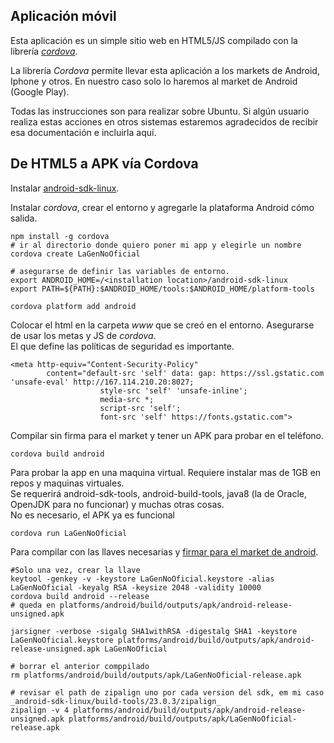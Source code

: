 ## Aplicación móvil

Esta aplicación es un simple sitio web en HTML5/JS compilado con la librería [_cordova_](https://cordova.apache.org/).  

La librería _Cordova_ permite llevar esta aplicación a los markets de Android, Iphone y otros. En nuestro caso solo lo haremos al market de Android (Google Play).  

Todas las instrucciones son para realizar sobre Ubuntu. Si algún usuario realiza estas acciones en otros sistemas estaremos agradecidos de recibir esa documentación e incluirla aquí.   

## De HTML5 a APK vía Cordova

Instalar [android-sdk-linux](https://developer.android.com/studio/index.html).   

Instalar _cordova_, crear el entorno y agregarle la plataforma Android cómo salida.  

```
npm install -g cordova
# ir al directorio donde quiero poner mi app y elegirle un nombre
cordova create LaGenNoOficial

# asegurarse de definir las variables de entorno.
export ANDROID_HOME=/<installation location>/android-sdk-linux
export PATH=${PATH}:$ANDROID_HOME/tools:$ANDROID_HOME/platform-tools

cordova platform add android
```

Colocar el html en la carpeta _www_ que se creó en el entorno. Asegurarse de usar los metas y JS de _cordova_.  
El que define las políticas de seguridad es importante.  
```
<meta http-equiv="Content-Security-Policy" 
        content="default-src 'self' data: gap: https://ssl.gstatic.com 'unsafe-eval' http://167.114.210.20:8027; 
                    style-src 'self' 'unsafe-inline';
                    media-src *; 
                    script-src 'self';
                    font-src 'self' https://fonts.gstatic.com">
```


Compilar sin firma para el market y tener un APK para probar en el teléfono.  
```
cordova build android
```

Para probar la app en una maquina virtual. Requiere instalar mas de 1GB en repos y maquinas virtuales.  
Se requerirá android-sdk-tools, android-build-tools, java8 (la de Oracle, OpenJDK para no funcionar) y muchas otras cosas.  
No es necesario, el APK ya es funcional

```
cordova run LaGenNoOficial
```
 
Para compilar con las llaves necesarias y [firmar para el market de android](https://developer.android.com/studio/publish/app-signing.html).  

```
#Solo una vez, crear la llave
keytool -genkey -v -keystore LaGenNoOficial.keystore -alias LaGenNoOficial -keyalg RSA -keysize 2048 -validity 10000
cordova build android --release
# queda en platforms/android/build/outputs/apk/android-release-unsigned.apk

jarsigner -verbose -sigalg SHA1withRSA -digestalg SHA1 -keystore LaGenNoOficial.keystore platforms/android/build/outputs/apk/android-release-unsigned.apk LaGenNoOficial

# borrar el anterior comppilado
rm platforms/android/build/outputs/apk/LaGenNoOficial-release.apk

# revisar el path de zipalign uno por cada version del sdk, em mi caso _android-sdk-linux/build-tools/23.0.3/zipalign_   
zipalign -v 4 platforms/android/build/outputs/apk/android-release-unsigned.apk platforms/android/build/outputs/apk/LaGenNoOficial-release.apk
```